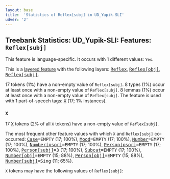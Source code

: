 ```yaml
---
layout: base
title:  'Statistics of Reflex[subj] in UD_Yupik-SLI'
udver: '2'
---
```


## Treebank Statistics: UD_Yupik-SLI: Features: `Reflex[subj]`

This feature is language-specific.
It occurs with 1 different values: `Yes`.

This is a <a href="../../u/overview/feat-layers.html">layered feature</a> with the following layers: <tt><a href="ess_sli-feat-Reflex.html">Reflex</a></tt>, <tt><a href="ess_sli-feat-Reflex-obj.html">Reflex[obj]</a></tt>, <tt><a href="ess_sli-feat-Reflex-subj.html">Reflex[subj]</a></tt>.

17 tokens (1%) have a non-empty value of `Reflex[subj]`.
8 types (1%) occur at least once with a non-empty value of `Reflex[subj]`.
8 lemmas (1%) occur at least once with a non-empty value of `Reflex[subj]`.
The feature is used with 1 part-of-speech tags: <tt><a href="ess_sli-pos-X.html">X</a></tt> (17; 1% instances).

### `X`

17 <tt><a href="ess_sli-pos-X.html">X</a></tt> tokens (2% of all `X` tokens) have a non-empty value of `Reflex[subj]`.

The most frequent other feature values with which `X` and `Reflex[subj]` co-occurred: <tt><a href="ess_sli-feat-Case.html">Case</a></tt><tt>=EMPTY</tt> (17; 100%), <tt><a href="ess_sli-feat-Mood.html">Mood</a></tt><tt>=EMPTY</tt> (17; 100%), <tt><a href="ess_sli-feat-Number.html">Number</a></tt><tt>=EMPTY</tt> (17; 100%), <tt><a href="ess_sli-feat-Number-psor.html">Number[psor]</a></tt><tt>=EMPTY</tt> (17; 100%), <tt><a href="ess_sli-feat-Person-psor.html">Person[psor]</a></tt><tt>=EMPTY</tt> (17; 100%), <tt><a href="ess_sli-feat-Person-subj.html">Person[subj]</a></tt><tt>=3</tt> (17; 100%), <tt><a href="ess_sli-feat-Subcat.html">Subcat</a></tt><tt>=EMPTY</tt> (17; 100%), <tt><a href="ess_sli-feat-Number-obj.html">Number[obj]</a></tt><tt>=EMPTY</tt> (15; 88%), <tt><a href="ess_sli-feat-Person-obj.html">Person[obj]</a></tt><tt>=EMPTY</tt> (15; 88%), <tt><a href="ess_sli-feat-Number-subj.html">Number[subj]</a></tt><tt>=Sing</tt> (11; 65%).

`X` tokens may have the following values of `Reflex[subj]`:


